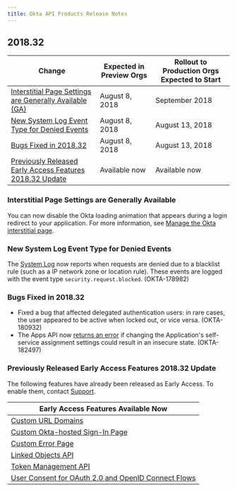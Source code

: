 ```yaml
---
title: Okta API Products Release Notes
---
```


## 2018.32

| Change                                                                                                                | Expected in Preview Orgs | Rollout to Production Orgs Expected to Start |
| --------------------------------------------------------------------------------------------------------------------- | ------------------------ | -------------------------------------------- |
| [Interstitial Page Settings are Generally Available (GA)](#interstitial-page-settings-are-generally-available)        | August 8, 2018           | September 2018                               |
| [New System Log Event Type for Denied Events](#new-system-log-event-type-for-denied-events)                           | August 8, 2018           | August 13, 2018                              |
| [Bugs Fixed in 2018.32](#bugs-fixed-in-2018-32)                                                                        | August 8, 2018           | August 13, 2018                              |
| [Previously Released Early Access Features 2018.32 Update](#previously-released-early-access-features-2018-32-update) | Available now            | Available now                                |


### Interstitial Page Settings are Generally Available

You can now disable the Okta loading animation that appears during a login redirect to your application. For more information, see [Manage the Okta interstitial page](https://help.okta.com/en/prod/Content/Topics/Settings/Settings_Customization.htm#CustomInterStitialPage).

### New System Log Event Type for Denied Events

The [System Log](/docs/reference/api/system-log/) now reports when requests are denied due to a blacklist rule (such as a IP network zone or location rule). These events are logged with the event type `security.request.blocked`. (OKTA-178982)

### Bugs Fixed in 2018.32

* Fixed a bug that affected delegated authentication users: in rare cases, the user appeared to be active when locked out, or vice versa. (OKTA-180932)
* The Apps API now [returns an error](/docs/reference/api/apps/#response-example-self-service-application-assignment-not-available) if changing the Application's self-service assignment settings could result in an insecure state. (OKTA-182497)

### Previously Released Early Access Features 2018.32 Update

The following features have already been released as Early Access. To enable them, contact [Support](https://support.okta.com/help/open_case).

| Early Access Features Available Now                                                                                                 |
| ----------------------------------------------------------------------------------------------------------------------------------- |
| [Custom URL Domains](#custom-url-domains-are-in-early-access)                                                                       |
| [Custom Okta-hosted Sign-In Page](#custom-okta-hosted-sign-in-page-is-in-early-access)                                              |
| [Custom Error Page](#custom-error-page-is-in-early-access)                                                                          |
| [Linked Objects API](#linked-objects-api-in-early-access-ea)                                                                        |
| [Token Management API](#token-management-api-is-in-early-access-ea)                                                                 |
| [User Consent for OAuth 2.0 and OpenID Connect Flows](#user-consent-for-oauth-20-and-openid-connect-flows-in-early-availability-ea)  |
